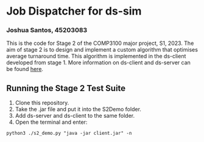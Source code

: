 # Job Dispatcher for ds-sim

### Joshua Santos, 45203083

This is the code for Stage 2 of the COMP3100 major project, S1, 2023. The aim of stage 2 is to design and implement a custom algorithm that optimises average turnaround time. This algorithm is implemented in the ds-client developed from stage 1. More information on ds-client and ds-server can be found [here](https://github.com/distsys-MQ/ds-sim).

## Running the Stage 2 Test Suite

1. Clone this repository.
2. Take the .jar file and put it into the S2Demo folder.
3. Add ds-server and ds-client to the same folder.
4. Open the terminal and enter:
```
python3 ./s2_demo.py "java -jar client.jar" -n
```